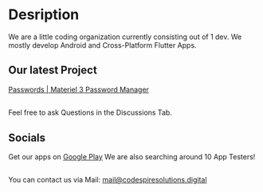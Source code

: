 # Desription
We are a little coding organization currently consisting out of 1 dev. We mostly develop Android and Cross-Platform Flutter Apps.
## Our latest Project
[Passwords | Materiel 3 Password Manager](https://github.com/CodeSpire-Solutions/Password-Manager-Materiel-3-Expressive)
##
Feel free to ask Questions in the Discussions Tab.
## Socials
Get our apps on [Google Play]([https://play.google.com/store/apps/dev?id=8372133258499339213&hl=en-US)
We are also searching around 10 App Testers!
##
You can contact us via Mail: [mail@codespiresolutions.digital](mailto:mail@codespiresolutions.digital?subject=[GitHub])
